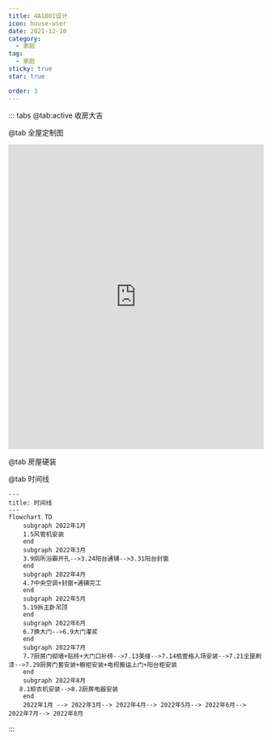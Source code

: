 ```yaml
---
title: 4A1801设计
icon: house-user
date: 2021-12-10
category:
  - 家庭
tag:
  - 家庭
sticky: true
star: true

order: 3
---
```

::: tabs
@tab:active 收房大吉
<VideoPlayer 
src="https://pan.4a1801.life/d/Onedrive-4A1801/%E4%B8%AA%E4%BA%BA%E5%BB%BA%E7%AB%99/public/article/%E5%AE%B6%E5%BA%AD/2021.12.10%E6%AD%A3%E5%BC%8F%E6%94%B6%E6%88%BF.mp4"
poster="https://pan.4a1801.life/d/Onedrive-4A1801/%E4%B8%AA%E4%BA%BA%E5%BB%BA%E7%AB%99/public/article/%E5%AE%B6%E5%BA%AD/2021.12.10%E6%94%B6%E6%88%BF%E6%95%B4%E6%94%B9%E9%A1%B9.webp" />

@tab 全屋定制图

<iframe  
 height=600 
 width=100% 
 src="https://720.3vjia.com/S91836485"  
 frameborder=0  
 allowfullscreen>
 </iframe>

@tab 房屋硬装
<VideoPlayer
width=100%  
src="https://pan.4a1801.life/d/Onedrive-4A1801/%E4%B8%AA%E4%BA%BA%E5%BB%BA%E7%AB%99/public/article/%E5%AE%B6%E5%BA%AD/4A1801%E7%A1%AC%E8%A3%85%E8%AE%B0%E5%BD%95.mp4" 
poster="https://pan.4a1801.life/d/Onedrive-4A1801/%E4%B8%AA%E4%BA%BA%E5%BB%BA%E7%AB%99/public/article/%E5%AE%B6%E5%BA%AD/2022.4.22%20%E6%88%BF%E9%97%B4%E7%A9%BA%E8%B0%83%E5%AE%89%E8%A3%85.webp"  />


@tab 时间线
```mermaid
---
title: 时间线
---
flowchart TD
    subgraph 2022年1月
    1.5风管机安装
    end
    subgraph 2022年3月
    3.9厕所浴霸开孔-->3.24阳台通铺-->3.31阳台封窗
    end
    subgraph 2022年4月
    4.7中央空调+封窗+通铺完工
    end
    subgraph 2022年5月
    5.19拆主卧吊顶
    end
    subgraph 2022年6月
    6.7换大门-->6.9大门灌浆
    end
    subgraph 2022年7月
    7.7厨房门砌墙+贴砖+大门口补砖-->7.13美缝-->7.14栢壹格入场安装-->7.21全屋刷漆-->7.29厨房门套安装+橱柜安装+电视搬运上门+阳台柜安装
    end
    subgraph 2022年8月
   8.1晾衣机安装-->8.2厨房电器安装
    end
    2022年1月 --> 2022年3月--> 2022年4月--> 2022年5月--> 2022年6月--> 2022年7月--> 2022年8月

```

 :::
